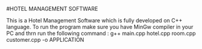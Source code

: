 #HOTEL MANAGEMENT SOFTWARE

This is a Hotel Management Software which is fully developed on C++ language.
To run the program make sure you have MinGw compiler in your PC and thrn run the following command :
g++ main.cpp hotel.cpp room.cpp customer.cpp -o APPLICATION
